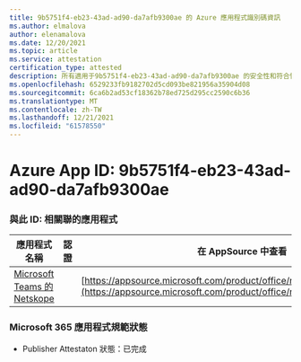 ```yaml
---
title: 9b5751f4-eb23-43ad-ad90-da7afb9300ae 的 Azure 應用程式識別碼資訊
ms.author: elmalova
author: elenamalova
ms.date: 12/20/2021
ms.topic: article
ms.service: attestation
certification_type: attested
description: 所有適用于9b5751f4-eb23-43ad-ad90-da7afb9300ae 的安全性和符合性資訊資訊。
ms.openlocfilehash: 6529233fb9182702d5cd093be821956a35904d08
ms.sourcegitcommit: 6ca6b2ad53cf18362b78ed725d295cc2590c6b36
ms.translationtype: MT
ms.contentlocale: zh-TW
ms.lasthandoff: 12/21/2021
ms.locfileid: "61578550"
---
```

# <a name="azure-app-id-9b5751f4-eb23-43ad-ad90-da7afb9300ae"></a>Azure App ID: 9b5751f4-eb23-43ad-ad90-da7afb9300ae


### <a name="apps-associated-with-this-id"></a>與此 ID: 相關聯的應用程式
| **應用程式名稱** | **認證** | **在 AppSource 中查看** |
|--------------|---------------|-----------------------|
| [Microsoft Teams 的 Netskope](https://docs.microsoft.com/microsoft-365-app-certification/forward/netskope.netskope_teams) |  | [https://appsource.microsoft.com/product/office/netskope.netskope_teams](https://appsource.microsoft.com/product/office/netskope.netskope_teams) |

### <a name="microsoft-365-app-compliance-status"></a>Microsoft 365 應用程式規範狀態
- Publisher Attestaton 狀態：已完成
